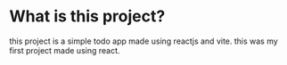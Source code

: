 # What is this project? 
this project is a simple todo app made using reactjs and vite.
this was my first project made using react.
